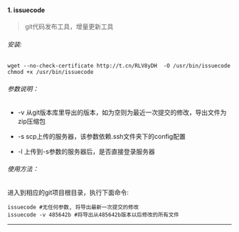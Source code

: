 #### 1. issuecode

> git代码发布工具，增量更新工具

###### 安装:

    wget --no-check-certificate http://t.cn/RLV8yDH  -O /usr/bin/issuecode
    chmod +x /usr/bin/issuecode

###### 参数说明：
 
* -v  从git版本库里导出的版本，如为空则为最近一次提交的修改，导出文件为zip压缩包
 
* -s  scp上传的服务器，该参数依赖.ssh文件夹下的config配置
 
* -l  上传到-s参数的服务器后，是否直接登录服务器

###### 使用方法：

进入到相应的git项目根目录，执行下面命令:

    issuecode #无任何参数, 将导出最新一次提交的修改
    issuecode -v 485642b #将导出从485642b版本以后修改的所有文件

- - -